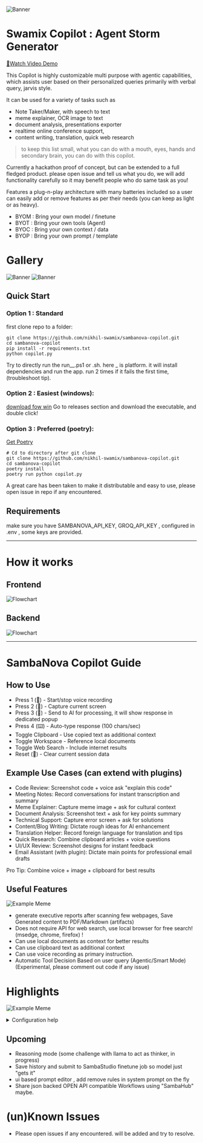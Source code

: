 ![Banner](assets/hero.png)

# Swamix Copilot : Agent Storm Generator

[🎥Watch Video Demo](https://youtu.be/ZITFUoB8b-k)

This Copilot is highly customizable multi purpose with agentic capabilities, which assists user based on their personalized queries primarily with verbal query, jarvis style. 

It can be used for a variety of tasks such as 
- Note Taker/Maker, with speech to text
- meme explainer, OCR image to text
- document analysis, presentations exporter
- realtime online conference support, 
- content writing, translation, quick web research
> to keep this list small, what you can do with a mouth, eyes, hands and secondary brain, you can do with this copilot. 

Currently a hackathon proof of concept, but can be extended to a full fledged product. please open issue and tell us what you do, we will add functionality carefully so it may benefit people who do same task as you!

Features a plug-n-play architecture with many batteries included so a user can easily add or remove features as per their needs (you can keep as light or as heavy).

-   BYOM : Bring your own model / finetune
-   BYOT : Bring your own tools (Agent)
-   BYOC : Bring your own context / data
-   BYOP : Bring your own prompt / template

# Gallery

<!-- insert a assets/flowchart.png -->

![Banner](assets/samba-banner.png) 
![Banner](assets/xpnova.png)

## Quick Start

### Option 1 : Standard

first clone repo to a folder:

```
git clone https://github.com/nikhil-swamix/sambanova-copilot.git
cd sambanova-copilot
pip install -r requirements.txt
python copilot.py

```

Try to directly run the run\__.ps1 or .sh. here _ is platform. it will install dependencies and run the app. run 2 times if it fails the first time, (troubleshoot tip).

### Option 2 : Easiest (windows):
[download fow win](https://github.com/nikhil-swamix/sambanova-copilot/releases)
Go to releases section and download the executable, and double click! 

### Option 3 : Preferred (poetry):

[Get Poetry](https://python-poetry.org/docs/#installing-with-the-official-installer)

```
# Cd to directory after git clone
git clone https://github.com/nikhil-swamix/sambanova-copilot.git
cd sambanova-copilot
poetry install
poetry run python copilot.py
```

A great care has been taken to make it distributable and easy to use, please open issue in repo if any encountered.

## Requirements

make sure you have SAMBANOVA_API_KEY, GROQ_API_KEY , configured in .env , some keys are provided.

---

# How it works

## Frontend

![Flowchart](assets/comprehensive-guide.png)

## Backend

![Flowchart](assets/flowchart.png)

---

# SambaNova Copilot Guide

## How to Use

-   Press 1 (🎤) - Start/stop voice recording
-   Press 2 (📸) - Capture current screen
-   Press 3 (🤖) - Send to AI for processing, it will show response in dedicated popup
-   Press 4 (⌨️) - Auto-type response (100 chars/sec)
-   Toggle Clipboard - Use copied text as additional context
-   Toggle Workspace - Reference local documents
-   Toggle Web Search - Include internet results
-   Reset (🔄) - Clear current session data

## Example Use Cases (can extend with plugins)

-   Code Review: Screenshot code + voice ask "explain this code"
-   Meeting Notes: Record conversations for instant transcription and summary
-   Meme Explainer: Capture meme image + ask for cultural context
-   Document Analysis: Screenshot text + ask for key points summary
-   Technical Support: Capture error screen + ask for solutions
-   Content/Blog Writing: Dictate rough ideas for AI enhancement
-   Translation Helper: Record foreign language for translation and tips
-   Quick Research: Combine clipboard articles + voice questions
-   UI/UX Review: Screenshot designs for instant feedback
-   Email Assistant (with plugin): Dictate main points for professional email drafts

Pro Tip: Combine voice + image + clipboard for best results

## Useful Features

![Example Meme](assets/samba-export2pdf.jpg)

-   generate executive reports after scanning few webpages, Save Generated content to PDF/Markdown (artifacts)
-   Does not require API for web search, use local browser for free search! (msedge, chrome, firefox) !
-   Can use local documents as context for better results
-   Can use clipboard text as additional context
-   Can use voice recording as primary instruction.
-   Automatic Tool Decision Based on user query (Agentic/Smart Mode) (Experimental, please comment out code if any issue)

# Highlights

![Example Meme](assets/samba-example-meme.png)

<details>
  <summary>Configuration help</summary>

KEYS_WILL_BE_DELETED_POST_HACKATHON_DATE recommended to get your own keys, these keys are in .env file

##### SAMBANOVA_API_KEY_HELP

    https://cloud.sambanova.ai/apis

##### GROQ_API_KEY_HELP

    Used for text to speech
    https://console.groq.com/keys

##### VOYAGE_API_KEY_HELP

    https://dash.voyageai.com/api-keys

##### WORKSPACE_DIR_HELP


</details>


## Upcoming

-   Reasoning mode (some challenge with llama to act as thinker, in progress)
-   Save history and submit to SambaStudio finetune job so model just "gets it"
-   ui based prompt editor , add remove rules in system prompt on the fly
-   Share json backed OPEN API compatible Workflows using "SambaHub" maybe.

# (un)Known Issues

-   Please open issues if any encountered. will be added and try to resolve.
